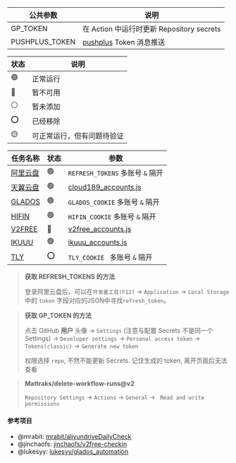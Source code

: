| 公共参数       | 说明                                                |
| -------------- | --------------------------------------------------- |
| GP_TOKEN       | 在 Action 中运行时更新 Repository secrets           |
| PUSHPLUS_TOKEN | [pushplus](http://www.pushplus.plus) Token 消息推送 |

| 状态 | 说明                       |
| ---- | -------------------------- |
| 🟢    | 正常运行                   |
| 🔴    | 暂不可用                   |
| ⚪    | 暂未添加                   |
| ⭕    | 已经移除                   |
| 🟡    | 可正常运行，但有问题待验证 |

| 任务名称                               | 状态 | 参数                                                  |
| -------------------------------------- | ---- | ----------------------------------------------------- |
| [阿里云盘](https://www.alipan.com/)    | 🟢    | `REFRESH_TOKENS` 多账号 `&` 隔开                      |
| [天翼云盘](https://cloud.189.cn/)      | 🟢    | [cloud189_accounts.js](./config/cloud189_accounts.js) |
| [GLADOS](https://glados.rocks/console) | 🟢    | `GLADOS_COOKIE` 多账号 `&` 隔开                       |
| [HIFIN](https://www.hifini.com/)       | 🟢    | `HIFIN_COOKIE` 多账号 `&` 隔开                        |
| [V2FREE](https://v2free.net/)          | 🔴    | [v2free_accounts.js](./config/v2free_accounts.js)     |
| [IKUUU](https://ikuuu.org/)            | 🟢    | [ikuuu_accounts.js](./config/ikuuu_accounts.js)       |
| [TLY](https://tly31.com/)              | ⭕    | `TLY_COOKIE ` 多账号 `&` 隔开                         |

> **获取 REFRESH_TOKENS 的方法**
>
>  登录阿里云盘后，可以在`开发者工具(F12)` -> `Application` -> `Local Storage` 中的 `token` 字段对应的JSON中寻找`refresh_token`。

> **获取 GP_TOKEN 的方法**
>
> 点击 GitHub **用户** 头像 -> `Settings` (注意与配置 Secrets 不是同一个
> Settings) -> `Developer settings` -> `Personal access token` -> `Tokens(classic)` -> `Generate new token`
>
> 权限选择 `repo`, 不然不能更新 Secrets. 记住生成的 token, 离开页面后无法查看

> **Mattraks/delete-workflow-runs@v2**
> 
> `Repository Settings` -> `Actions` -> `General` -> ` Read and write permissions`

#### 参考项目
- @mrabit: [mrabit/aliyundriveDailyCheck](https://github.com/mrabit/aliyundriveDailyCheck/)
- @jinchaofs: [jinchaofs/v2free-checkin](https://github.com/jinchaofs/v2free-checkin/)
- @lukesyy: [lukesyy/glados_automation](https://github.com/lukesyy/glados_automation)
